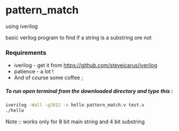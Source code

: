 # pattern_match 
using iverilog

basic verilog program to find if a string is a substring ore not

### Requirements  
* iverilog - get it from https://github.com/steveicarus/iverilog
* patience - a lot ! 
* And of course some coffee ;


##### To run open terminal from the downloaded directory and type this : 
```bash 
iverilog -Wall -g2012 -o hello pattern_match.v test.v
./hello
```

Note :: works only for 8 bit main string and 4 bit substring
